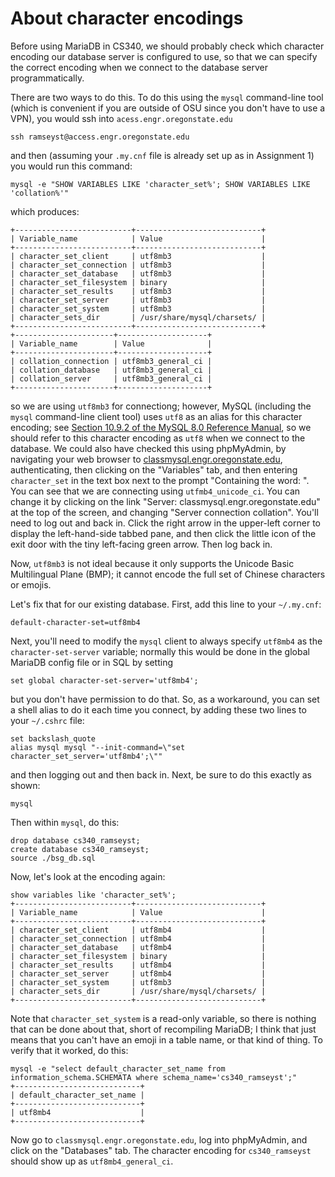 # About character encodings

Before using MariaDB in CS340, we should probably check which character encoding
our database server is configured to use, so that we can specify the correct
encoding when we connect to the database server programmatically.

There are two ways to do this. To do this using the `mysql` command-line
tool (which is convenient if you are outside of OSU since you don't have
to use a VPN), you would ssh into `acess.engr.oregonstate.edu`
```
ssh ramseyst@access.engr.oregonstate.edu
```
and then (assuming your `.my.cnf` file is already set up as in Assignment&nbsp;1) 
you would run this command:
```
mysql -e "SHOW VARIABLES LIKE 'character_set%'; SHOW VARIABLES LIKE 'collation%'"
```
which produces:
```
+--------------------------+----------------------------+
| Variable_name            | Value                      |
+--------------------------+----------------------------+
| character_set_client     | utf8mb3                    |
| character_set_connection | utf8mb3                    |
| character_set_database   | utf8mb3                    |
| character_set_filesystem | binary                     |
| character_set_results    | utf8mb3                    |
| character_set_server     | utf8mb3                    |
| character_set_system     | utf8mb3                    |
| character_sets_dir       | /usr/share/mysql/charsets/ |
+--------------------------+----------------------------+
+----------------------+--------------------+
| Variable_name        | Value              |
+----------------------+--------------------+
| collation_connection | utf8mb3_general_ci |
| collation_database   | utf8mb3_general_ci |
| collation_server     | utf8mb3_general_ci |
+----------------------+--------------------+
```
so we are using `utf8mb3` for connectiong; however, MySQL (including the `mysql`
command-line client tool) uses `utf8` as an alias for this character encoding;
see
[Section 10.9.2 of the MySQL 8.0 Reference Manual](https://dev.mysql.com/doc/refman/8.0/en/charset-unicode-utf8mb3.html),
so we should refer to this character encoding as `utf8` when we connect to the
database.  We could also have checked this using phpMyAdmin, by navigating your
web browser to
[classmysql.engr.oregonstate.edu](https://classmysql.engr.oregonstate.edu),
authenticating, then clicking on the "Variables" tab, and then entering
`character_set` in the text box next to the prompt "Containing the word: ".  You
can see that we are connecting using `utfmb4_unicode_ci`. You can change it by
clicking on the link "Server: classmysql.engr.oregonstate.edu" at the top of the
screen, and changing "Server connection collation".  You'll need to log out and
back in. Click the right arrow in the upper-left corner to display the
left-hand-side tabbed pane, and then click the little icon of the exit door with
the tiny left-facing green arrow. Then log back in.

Now, `utf8mb3` is not ideal because it only supports the Unicode Basic Multilingual
Plane (BMP); it cannot encode the full set of Chinese characters or emojis.

Let's fix that for our existing database. First, add this line to your `~/.my.cnf`:
```
default-character-set=utf8mb4
```
Next, you'll need to modify the `mysql` client to always specify 
`utf8mb4` as the `character-set-server` variable; normally this would
be done in the global MariaDB config file or in SQL by setting
```
set global character-set-server='utf8mb4';
```
but you don't have permission to do that. So, as a workaround, you can set 
a shell alias to do it each time you connect, by adding these two lines
to your `~/.cshrc` file:
```
set backslash_quote
alias mysql mysql "--init-command=\"set character_set_server='utf8mb4';\""
```
and then logging out and then back in. Next, be sure to do this exactly as shown:
```
mysql
```
Then within `mysql`, do this:
```
drop database cs340_ramseyst;
create database cs340_ramseyst;
source ./bsg_db.sql
```
Now, let's look at the encoding again:
```
show variables like 'character_set%';
+--------------------------+----------------------------+
| Variable_name            | Value                      |
+--------------------------+----------------------------+
| character_set_client     | utf8mb4                    |
| character_set_connection | utf8mb4                    |
| character_set_database   | utf8mb4                    |
| character_set_filesystem | binary                     |
| character_set_results    | utf8mb4                    |
| character_set_server     | utf8mb4                    |
| character_set_system     | utf8mb3                    |
| character_sets_dir       | /usr/share/mysql/charsets/ |
+--------------------------+----------------------------+
```
Note that `character_set_system` is a read-only variable, so there is 
nothing that can be done about that, short of recompiling MariaDB; 
I think that just means that you can't have an emoji in a table name, 
or that kind of thing. To verify that it worked, do this:
```
mysql -e "select default_character_set_name from information_schema.SCHEMATA where schema_name='cs340_ramseyst';"
+----------------------------+
| default_character_set_name |
+----------------------------+
| utf8mb4                    |
+----------------------------+
```
Now go to `classmysql.engr.oregonstate.edu`, log into phpMyAdmin,
and click on the "Databases" tab. The character 
encoding for `cs340_ramseyst` should show up as `utf8mb4_general_ci`.
